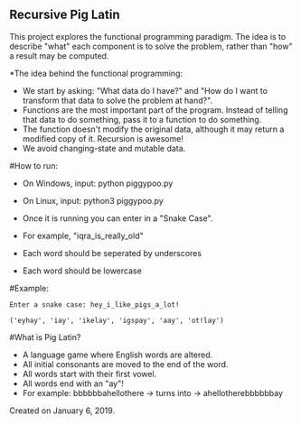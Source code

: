 ## Recursive Pig Latin
This project explores the functional programming paradigm. The idea is to describe "what" each component is to solve the problem, rather than "how" a result may be computed.

*The idea behind the functional programming:
 - We start by asking: "What data do I have?" and "How do I want to transform that data to solve the problem at hand?".
 - Functions are the most important part of the program. Instead of telling that data to do something, pass it to a function to do something. 
 - The function doesn't modify the original data, although it may return a modified copy of it. Recursion is awesome!
 - We avoid changing-state and mutable data.
 
#How to run:
 - On Windows, input:
         python piggypoo.py
 - On Linux, input:
         python3 piggypoo.py
         
 - Once it is running you can enter in a "Snake Case". 
 - For example, "iqra_is_really_old"
 
 - Each word should be seperated by underscores
 - Each word should be lowercase
    
 

#Example:

    Enter a snake case: hey_i_like_pigs_a_lot!
    
    ('eyhay', 'iay', 'ikelay', 'igspay', 'aay', 'ot!lay')
    
#What is Pig Latin?
 - A language game where English words are altered.
 - All initial consonants are moved to the end of the word.
 - All words start with their first vowel.
 - All words end with an "ay"!
 - For example: bbbbbbahellothere -> turns into -> ahellotherebbbbbbay
    

Created on January 6, 2019.
